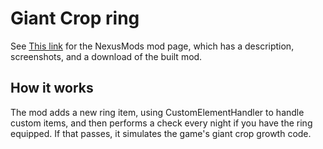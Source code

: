 # Giant Crop ring


See [This link](http://www.nexusmods.com/stardewvalley/mods/1182?) for the NexusMods mod page, which has a description, screenshots, and a download of the built mod.

## How it works

The mod adds a new ring item, using CustomElementHandler to handle custom items, and then performs a check every night if you have the ring equipped. If that passes, it simulates the game's giant crop growth code.